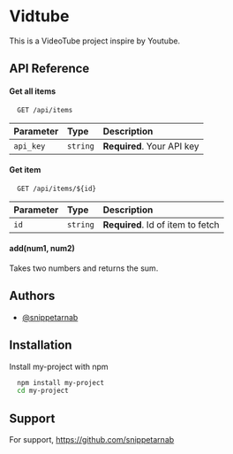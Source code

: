 
# Vidtube

This is a VideoTube project inspire by Youtube.


## API Reference

#### Get all items

```http
  GET /api/items
```

| Parameter | Type     | Description                |
| :-------- | :------- | :------------------------- |
| `api_key` | `string` | **Required**. Your API key |

#### Get item

```http
  GET /api/items/${id}
```

| Parameter | Type     | Description                       |
| :-------- | :------- | :-------------------------------- |
| `id`      | `string` | **Required**. Id of item to fetch |

#### add(num1, num2)

Takes two numbers and returns the sum.


## Authors

- [@snippetarnab](https://github.com/snippetarnab)


## Installation

Install my-project with npm

```bash
  npm install my-project
  cd my-project
```
    
## Support

For support, https://github.com/snippetarnab

